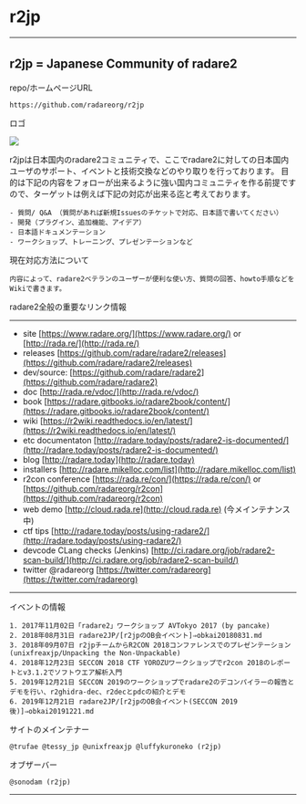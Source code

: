 # r2jp

---

## r2jp = Japanese Community of radare2　

repo/ホームページURL
```
https://github.com/radareorg/r2jp
```

ロゴ

[![](http://bit.ly/2zfKbzD)](http://bit.ly/2zfKbzD)


r2jpは日本国内のradare2コミュニティで、ここでradare2に対しての日本国内ユーザのサポート、イベントと技術交換などのやり取りを行っております。
目的は下記の内容をフォローが出来るように強い国内コミュニティを作る前提ですので、ターゲットは例えば下記の対応が出来る迄と考えております。
```
- 質問/ Q&A （質問があれば新規Issuesのチケットで対応、日本語で書いてください）
- 開発（プラグイン、追加機能、アイデア）
- 日本語ドキュメンテーション
- ワークショップ、トレーニング、プレゼンテーションなど
```

現在対応方法について
```
内容によって、radare2ベテランのユーザーが便利な使い方、質問の回答、howto手順などをWikiで書きます。
```

radare2全般の重要なリンク情報

---
- site [https://www.radare.org/](https://www.radare.org/) or [http://rada.re/](http://rada.re/)
- releases [https://github.com/radare/radare2/releases](https://github.com/radare/radare2/releases)
- dev/source: [https://github.com/radare/radare2](https://github.com/radare/radare2)
- doc [http://rada.re/vdoc/](http://rada.re/vdoc/)
- book [https://radare.gitbooks.io/radare2book/content/](https://radare.gitbooks.io/radare2book/content/)
- wiki [https://r2wiki.readthedocs.io/en/latest/](https://r2wiki.readthedocs.io/en/latest/)
- etc documentaton [http://radare.today/posts/radare2-is-documented/](http://radare.today/posts/radare2-is-documented/)
- blog [http://radare.today](http://radare.today)
- installers [http://radare.mikelloc.com/list](http://radare.mikelloc.com/list)
- r2con conference [https://rada.re/con/](https://rada.re/con/) or [https://github.com/radareorg/r2con](https://github.com/radareorg/r2con)
- web demo [http://cloud.rada.re](http://cloud.rada.re) (今メインテナンス中)
- ctf tips [http://radare.today/posts/using-radare2/](http://radare.today/posts/using-radare2/)
- devcode CLang checks (Jenkins) [http://ci.radare.org/job/radare2-scan-build/](http://ci.radare.org/job/radare2-scan-build/)
- twitter @radareorg [https://twitter.com/radareorg](https://twitter.com/radareorg)
---
 
 イベントの情報
```
1. 2017年11月02日「radare2」ワークショップ AVTokyo 2017 (by pancake)
2. 2018年08月31日 radare2JP/[r2jpのOB会イベント]⇒obkai20180831.md
3. 2018年09月07日 r2jpチームからR2CON 2018コンファレンスでのプレゼンテーション (unixfreaxjp/Unpacking the Non-Unpackable)
4. 2018年12月23日 SECCON 2018 CTF YOROZUワークショップでr2con 2018のレポートとv3.1.2でソフトウエア解析入門
5. 2019年12月21日 SECCON 2019のワークショップでradare2のデコンパイラーの報告とデモを行い、r2ghidra-dec、r2decとpdcの紹介とデモ
6. 2019年12月21日 radare2JP/[r2jpのOB会イベント(SECCON 2019後)]⇒obkai20191221.md
```
 
サイトのメインテナー
```
@trufae @tessy_jp @unixfreaxjp @luffykuroneko (r2jp)
```

オブザーバー
```
@sonodam (r2jp)
```
---


